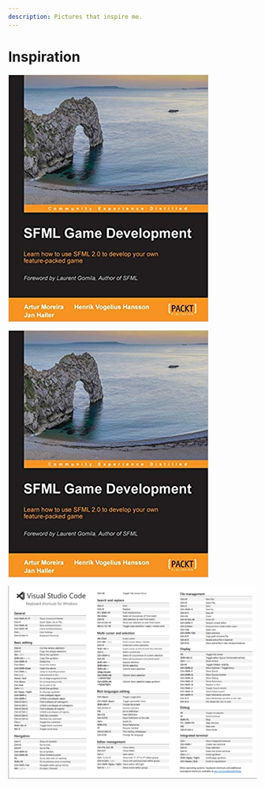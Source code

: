 ```yaml
---
description: Pictures that inspire me.
---
```


# Inspiration

![](.gitbook/assets/image%20%2812%29.png)

![](.gitbook/assets/image%20%284%29.png)

![](.gitbook/assets/image%20%287%29.png)

